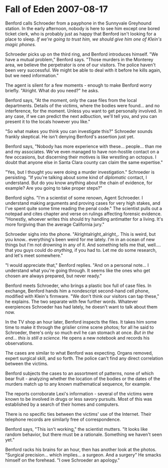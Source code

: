 <!-- TITLE: Fall of Eden 2007-08-17 -->
<!-- SUBTITLE: A game log for Fall of Eden -->

# Fall of Eden 2007-08-17

Benford calls Schroeder from a payphone in the Sunnyvale Greyhound station. In the early afternoon, nobody is here to see him except one bored ticket clerk, who is probably just as happy that Benford isn't looking for a place to sleep. _If we're going to trust him, we should give him one of Klein's magic phones._

Schroeder picks up on the third ring, and Benford introduces himself. "We have a mutual problem," Benford says. "Those murders in the Monterey area, we believe the perpetrator is one of our visitors. The police haven't been very successful. We might be able to deal with it before he kills again, but we need information."

The agent is silent for a few moments - enough to make Benford worry briefly. "Alright. What do you need?" he asks.

Benford says, "At the moment, only the case files from the local departments. Details of the victims, where the bodies were found... and no interference, for the moment. Unless you want to get personally involved. In any case, if we can predict the next adbuction, we'll tell you, and you can present it to the locals however you like."

"So what makes you think you can investigate this?" Schroeder sounds frankly skeptical. He isn't denying Benford's assertion just yet.

Benford says, "Nobody has more experience with these... people... than me and my associates. We've even managed to have non-hostile contact on a few occasions, but discerning their motives is like wrestling an octopus. I doubt that anyone else in Santa Clara county can claim the same expertise."

"Yes, but I thought you were doing a murder investigation." Schroeder is persisting. "If you're talking about some kind of _diplomatic_ contact, I understand. But do you know anything about the chain of evidence, for example? Are you going to take proper steps?"

Benford sighs. "I'm a scientist of some renown, Agent Schroeder. I understand making arguments and proving cases for very high stakes, and I've spent quite some time reading the penal code." The scientist pulls out a notepad and cites chapter and verse on rulings affecting forensic evidence. "Honestly, whoever writes this should try handling antimatter for a living. It's more forgiving than the average California jury."

Schroeder sighs into the phone. "Alrightalright_alright_. This is weird, but you know.. everything's been weird for me lately. I'm in an ocean of new things but I'm not drowning in any of it. And something tells me that, well.... that you guys could do _anything_, if you had to. Let me do some research, and let's meet somewhere."

"I would appreciate that," Benford replies. "And on a personal note... I understand what you're going through. It seems like the ones who get chosen are always prepared, but never ready."

Benford meets Schroeder, who brings a plastic box full of case files. In exchange, Benford hands him a nondescript second-hand cell phone, modified with Klein's firmware. "We don't think our visitors can tap these," he explains. The two separate with few further words. Whatever exerpiences Schroeder has had lately, he doesn't want to talk about them now.

In the TV shop an hour later, Benford inspects the files. It takes him some time to make it through the grislier crime scene photos; for all he said to Schroeder, there's only so much evil he can stomach at once. _But in the end... this is still a science._ He opens a new notebook and records his observations.

The cases are similar to what Benford was expecting. Organs removed, expert surgical skill, and so forth. The police can't find any direct correlation between the victims.

Benford subjects the cases to an assortment of patterns, none of which bear fruit - analyzing whether the location of the bodies or the dates of the murders match up to any known mathematical sequence, for example.

The reports corroborate Lexi's information - several of the victims were known to be involved in drugs or less savory pursuits. Most of this was established by a search of their homes and computers.

There is no specific ties between the victims' use of the Internet. Their telephone records are similarly free of correspondence.

Benford says, "This isn't working," the scientist mutters. "It looks like random behavior, but there must be a rationale. Something we haven't seen yet."

Benford racks his brains for an hour, then has another look at the photos. "Surgical precision... which implies... a surgeon. And a surgery" He smacks himself on the forehead. "I owe Schroeder an apology."